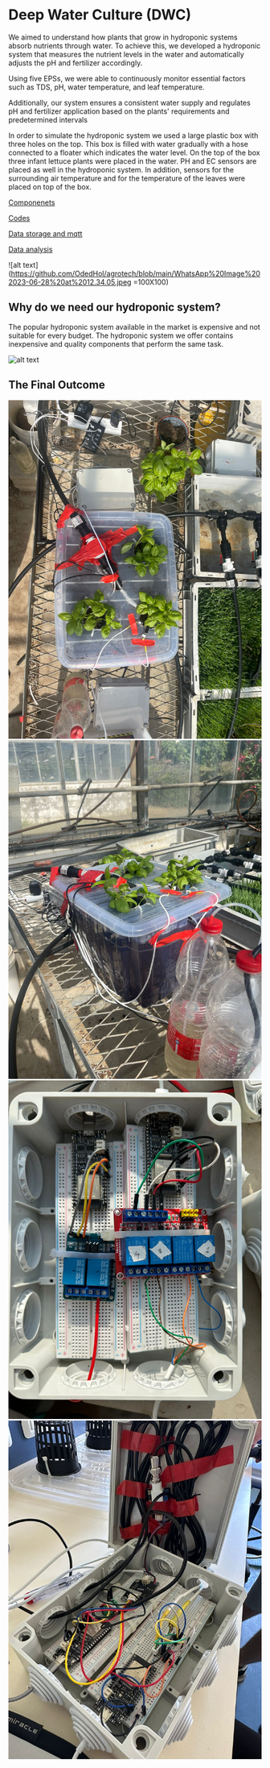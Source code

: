 # Deep Water Culture (DWC)
We aimed to understand how plants that grow in hydroponic systems absorb nutrients through water. To achieve this, we developed a hydroponic system that measures the nutrient levels in the water and automatically adjusts the pH and fertilizer accordingly.

Using five EPSs, we were able to continuously monitor essential factors such as TDS, pH, water temperature, and leaf temperature.

Additionally, our system ensures a consistent water supply and regulates pH and fertilizer application based on the plants' requirements and predetermined intervals

In order to simulate the hydroponic system we used a large plastic box with three holes on the top. This box is filled with water gradually with a hose connected to a floater which indicates the water level. On the top of the box three infant lettuce plants were placed in the water. PH and EC sensors are placed as well in the hydroponic system. In addition, sensors for the surrounding air temperature and for the temperature of the leaves were placed on top of the box. 

[Componenets](Components.md)

[Codes](Codes)

[Data storage and mqtt](Thingspeak+Mqtt)

[Data analysis](Data_analysis)

![alt text](https://github.com/OdedHol/agrotech/blob/main/WhatsApp%20Image%202023-06-28%20at%2012.34.05.jpeg =100X100)

## Why do we need our hydroponic system?

The popular hydroponic system available in the market is expensive and not suitable for every budget. The hydroponic system we offer contains inexpensive and quality components that perform the same task.

![alt text](https://github.com/OdedHol/agrotech/blob/main/image.png)

## The Final Outcome
![alt text](https://github.com/OdedHol/agrotech/blob/main/WhatsApp%20Image%202023-06-28%20at%2017.14.26%20(1).jpeg)
![alt text](https://github.com/OdedHol/agrotech/blob/main/WhatsApp%20Image%202023-06-28%20at%2017.14.26.jpeg)
![alt text](https://github.com/OdedHol/agrotech/blob/main/WhatsApp%20Image%202023-06-28%20at%2012.34.10.jpeg)
![alt text](https://github.com/OdedHol/agrotech/blob/main/WhatsApp%20Image%202023-06-28%20at%2012.34.10%20(2).jpeg)



